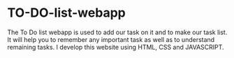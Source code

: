 # TO-DO-list-webapp
The To Do list webapp is used to add our task on it and to make our task list. It will help you to remember any important task as well as to understand remaining tasks. I develop this website using HTML, CSS and JAVASCRIPT.
